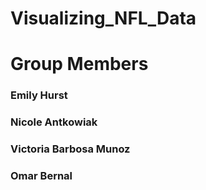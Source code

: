 # Visualizing_NFL_Data

# Group Members
### Emily Hurst
### Nicole Antkowiak
### Victoria Barbosa Munoz
### Omar Bernal
